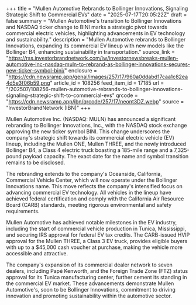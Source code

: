 +++
title = "Mullen Automotive Rebrands to Bollinger Innovations, Signaling Strategic Shift to Commercial EVs"
date = "2025-07-17T20:05:22Z"
draft = false
summary = "Mullen Automotive's transition to Bollinger Innovations and NASDAQ ticker change to BINI marks a strategic pivot towards commercial electric vehicles, highlighting advancements in EV technology and sustainability."
description = "Mullen Automotive rebrands to Bollinger Innovations, expanding its commercial EV lineup with new models like the Bollinger B4, enhancing sustainability in transportation."
source_link = "https://rss.investorbrandnetwork.com/iw/investornewsbreaks-mullen-automotive-inc-nasdaq-muln-to-rebrand-as-bollinger-innovations-secures-new-ticker-symbol-bini/"
enclosure = "https://cdn.newsramp.app/genai/images/257/17/960a0ddabd17caa1c82ea4d5e3f06b59.png"
article_id = 108256
feed_item_id = 17185
url = "/202507/108256-mullen-automotive-rebrands-to-bollinger-innovations-signaling-strategic-shift-to-commercial-evs"
qrcode = "https://cdn.newsramp.app/ibn/qrcode/257/17/neont3DZ.webp"
source = "InvestorBrandNetwork (IBN)"
+++

<p>Mullen Automotive Inc. (NASDAQ: MULN) has announced a significant rebranding to Bollinger Innovations, Inc., with the NASDAQ stock exchange approving the new ticker symbol BINI. This change underscores the company's strategic shift towards its commercial electric vehicle (EV) lineup, including the Mullen ONE, Mullen THREE, and the newly introduced Bollinger B4, a Class 4 electric truck boasting a 185-mile range and a 7,325-pound payload capacity. The exact date for the name and symbol transition remains to be disclosed.</p><p>The rebranding extends to the company's Oceanside, California, Commercial Vehicle Center, which will now operate under the Bollinger Innovations name. This move reflects the company's intensified focus on advancing commercial EV technology. All vehicles in the lineup have achieved federal certification and comply with the California Air Resource Board (CARB) standards, meeting rigorous environmental and safety requirements.</p><p>Mullen Automotive has achieved notable milestones in the EV industry, including the start of commercial vehicle production in Tunica, Mississippi, and securing IRS approval for federal EV tax credits. The CARB-issued HVIP approval for the Mullen THREE, a Class 3 EV truck, provides eligible buyers with up to a $45,000 cash voucher at purchase, making the vehicle more accessible and attractive.</p><p>The company's expansion of its commercial dealer network to seven dealers, including Papé Kenworth, and the Foreign Trade Zone (FTZ) status approval for its Tunica manufacturing center, further cement its standing in the commercial EV market. These advancements demonstrate Mullen Automotive's, soon to be Bollinger Innovations, commitment to driving innovation and promoting sustainability within the automotive sector.</p>